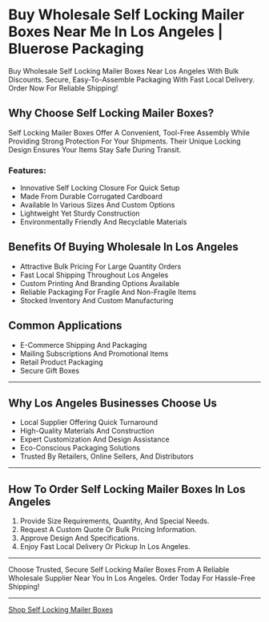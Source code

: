 # Buy Wholesale Self Locking Mailer Boxes Near Me In Los Angeles | Bluerose Packaging

Buy Wholesale Self Locking Mailer Boxes Near Los Angeles With Bulk Discounts. Secure, Easy-To-Assemble Packaging With Fast Local Delivery. Order Now For Reliable Shipping!

## Why Choose Self Locking Mailer Boxes?

Self Locking Mailer Boxes Offer A Convenient, Tool-Free Assembly While Providing Strong Protection For Your Shipments. Their Unique Locking Design Ensures Your Items Stay Safe During Transit.

### Features:

- Innovative Self Locking Closure For Quick Setup  
- Made From Durable Corrugated Cardboard  
- Available In Various Sizes And Custom Options  
- Lightweight Yet Sturdy Construction  
- Environmentally Friendly And Recyclable Materials  

## Benefits Of Buying Wholesale In Los Angeles

- Attractive Bulk Pricing For Large Quantity Orders  
- Fast Local Shipping Throughout Los Angeles  
- Custom Printing And Branding Options Available  
- Reliable Packaging For Fragile And Non-Fragile Items  
- Stocked Inventory And Custom Manufacturing  

## Common Applications

- E-Commerce Shipping And Packaging  
- Mailing Subscriptions And Promotional Items  
- Retail Product Packaging  
- Secure Gift Boxes  

---

## Why Los Angeles Businesses Choose Us

- Local Supplier Offering Quick Turnaround  
- High-Quality Materials And Construction  
- Expert Customization And Design Assistance  
- Eco-Conscious Packaging Solutions  
- Trusted By Retailers, Online Sellers, And Distributors  

---

## How To Order Self Locking Mailer Boxes In Los Angeles

1. Provide Size Requirements, Quantity, And Special Needs.  
2. Request A Custom Quote Or Bulk Pricing Information.  
3. Approve Design And Specifications.  
4. Enjoy Fast Local Delivery Or Pickup In Los Angeles.  

---

Choose Trusted, Secure Self Locking Mailer Boxes From A Reliable Wholesale Supplier Near You In Los Angeles. Order Today For Hassle-Free Shipping!

---

[Shop Self Locking Mailer Boxes](https://www.bluerosepackaging.com/product/self-locking-mailer-boxes/)

